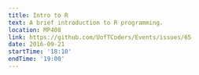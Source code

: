 ```yaml
---
title: Intro to R
text: A brief introduction to R programming.
location: MP408
link: https://github.com/UofTCoders/Events/issues/65
date: 2016-09-21
startTime: '18:10'
endTime: '19:00'
---
```

